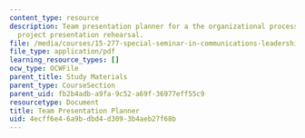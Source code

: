 ```yaml
---
content_type: resource
description: Team presentation planner for a the organizational processes (OP) team
  project presentation rehearsal.
file: /media/courses/15-277-special-seminar-in-communications-leadership-and-personal-effectiveness-coaching-fall-2008/4ecff6e46a9bdbd4d3093b4aeb27f68b_handout_10.pdf
file_type: application/pdf
learning_resource_types: []
ocw_type: OCWFile
parent_title: Study Materials
parent_type: CourseSection
parent_uid: fb2b4adb-a9fa-9c52-a69f-36977eff55c9
resourcetype: Document
title: Team Presentation Planner
uid: 4ecff6e4-6a9b-dbd4-d309-3b4aeb27f68b
---
```

